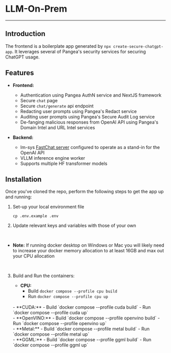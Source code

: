 # LLM-On-Prem

---

## Introduction

The frontend is a boilerplate app generated by ```npx create-secure-chatgpt-app```. It leverages several of Pangea's security services for securing ChatGPT usage.

## Features

- **Frontend:**
  - Authentication using Pangea AuthN service and NextJS framework
  - Secure `chat` page
  - Secure `chat/generate` api endpoint
  - Redacting user prompts using Pangea's Redact service
  - Auditing user prompts using Pangea's Secure Audit Log service
  - De-fanging malicious responses from OpenAI API using Pangea's Domain Intel and URL Intel services

- **Backend:**
  - lm-sys [FastChat server](https://github.com/lm-sys/FastChat/blob/main/docs/openai_api.md) configured to operate as a stand-in for the OpenAI API
  - VLLM inference engine worker
  - Supports multiple HF transformer models

## Installation

Once you've cloned the repo, perform the following steps to get the app up and running:

1. Set-up your local environment file

    ```
    cp .env.example .env
    ```

2. Update relevant keys and variables with those of your own
<br/>

- **Note:** If running docker desktop on Windows or Mac you will likely need to increase your docker memory allocation to at least 16GB and max out your CPU allocation
<br/>

3. Build and Run the containers:
  
     - **CPU:**
       - Build `docker compose --profile cpu build`
       - Run `docker compose --profile cpu up`
     <br/>
     - **CUDA:**
       - Build `docker compose --profile cuda build`
       - Run `docker compose --profile cuda up`
     <br/>
     - **OpenVINO:**
       - Build `docker compose --profile openvino build`
       - Run `docker compose --profile openvino up`
     <br/>
     - **Metal:**
       - Build `docker compose --profile metal build`
       - Run `docker compose --profile metal up`
     <br/>
     - **GGML:**
       - Build `docker compose --profile ggml build`
       - Run `docker compose --profile ggml up`
